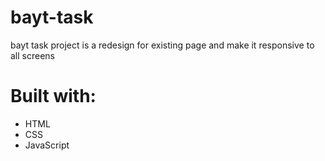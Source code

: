 # bayt-task
bayt task project  is a redesign for existing page and make it responsive to all screens 

# Built with:
- HTML
- CSS
- JavaScript
